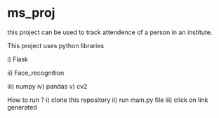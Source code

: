 # ms_proj

this project can be used to track attendence of a person in an institute.

This project uses python libraries

i)   Flask

ii)  Face_recognition

iii) numpy
iv)  pandas
v)   cv2


How to run ?
i)   clone this repository
ii)  run main.py file
iii) click on link generated
